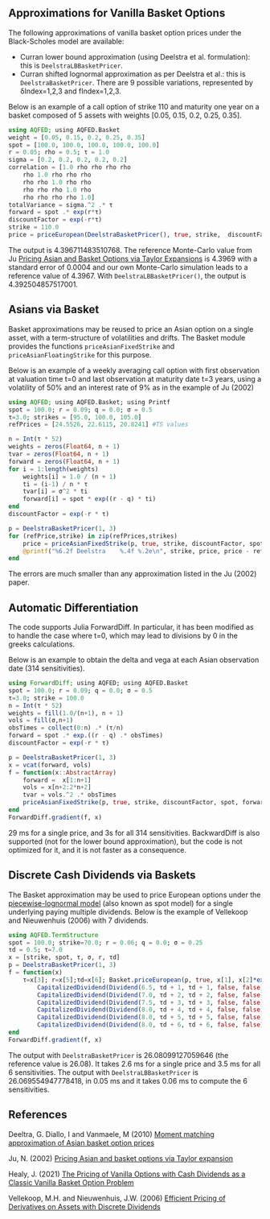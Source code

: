 ## Approximations for Vanilla Basket Options
The following approximations of vanilla basket option prices under the Black-Scholes model are available:

- Curran lower bound approximation (using Deelstra et al. formulation): this is `DeelstraLBBasketPricer`.
- Curran shifted lognormal approximation as per Deelstra et al.: this is `DeelstraBasketPricer`. There are 9 possible variations, represented by δIndex=1,2,3 and fIndex=1,2,3.

Below is an example of a call option of strike 110 and maturity one year on a basket composed of 5 assets with weights [0.05, 0.15, 0.2, 0.25, 0.35].
```julia
using AQFED; using AQFED.Basket
weight = [0.05, 0.15, 0.2, 0.25, 0.35]
spot = [100.0, 100.0, 100.0, 100.0, 100.0]
r = 0.05; rho = 0.5; τ = 1.0
sigma = [0.2, 0.2, 0.2, 0.2, 0.2]
correlation = [1.0 rho rho rho rho
	rho 1.0 rho rho rho
	rho rho 1.0 rho rho
	rho rho rho 1.0 rho
	rho rho rho rho 1.0]
totalVariance = sigma.^2 .* τ
forward = spot .* exp(r*τ)
discountFactor = exp(-r*τ)
strike = 110.0
price = priceEuropean(DeelstraBasketPricer(), true, strike,  discountFactor, spot, forward, totalVariance, weight, correlation)
```
The output is 4.396711483510768. The reference Monte-Carlo value from Ju [Pricing Asian and Basket Options via Taylor Expansions](https://www.academia.edu/download/4686930/jujcf02.pdf) is 4.3969 with a standard error of 0.0004 and our own Monte-Carlo simulation leads to a reference value of 4.3967.
With `DeelstraLBBasketPricer()`, the output is 4.392504857517001.

## Asians via Basket
Basket approximations may be reused to price an Asian option on a single asset, with a term-structure of volatilities and drifts.
The Basket module provides the functions `priceAsianFixedStrike` and `priceAsianFloatingStrike` for this purpose.

Below is an example of a weekly averaging call option with first observation at valuation time t=0 and last observation at maturity date t=3 years,
using a volatility of 50% and an interest rate of 9% as in the example of Ju (2002)

```julia
using AQFED; using AQFED.Basket; using Printf
spot = 100.0; r = 0.09; q = 0.0; σ = 0.5
τ=3.0; strikes = [95.0, 100.0, 105.0]
refPrices = [24.5526, 22.6115, 20.8241] #TS values

n = Int(τ * 52)
weights = zeros(Float64, n + 1)
tvar = zeros(Float64, n + 1)
forward = zeros(Float64, n + 1)
for i = 1:length(weights)
	weights[i] = 1.0 / (n + 1)
	ti = (i-1) / n * τ
	tvar[i] = σ^2 * ti
	forward[i] = spot * exp((r - q) * ti)
end
discountFactor = exp(-r * τ)

p = DeelstraBasketPricer(1, 3)
for (refPrice,strike) in zip(refPrices,strikes)
	price = priceAsianFixedStrike(p, true, strike, discountFactor, spot, forward, tvar, weights)
	@printf("%6.2f Deelstra    %.4f %.2e\n", strike, price, price - refPrice)
end
```

The errors are much smaller than any approximation listed in the Ju (2002) paper.

## Automatic Differentiation

The code supports Julia ForwardDiff. In particular, it has been modified as to handle the case where t=0, which may lead to divisions by 0 in the greeks calculations.

Below is an example to obtain the delta and vega at each Asian observation date (314 sensitivities).
```julia
using ForwardDiff; using AQFED; using AQFED.Basket
spot = 100.0; r = 0.09; q = 0.0; σ = 0.5
τ=3.0; strike = 100.0
n = Int(τ * 52)
weights = fill(1.0/(n+1), n + 1)
vols = fill(σ,n+1)
obsTimes = collect(0:n) .* (τ/n)
forward = spot .* exp.((r - q) .* obsTimes)
discountFactor = exp(-r * τ)

p = DeelstraBasketPricer(1, 3)
x = vcat(forward, vols)
f = function(x::AbstractArray)  
	forward =  x[1:n+1]
	vols = x[n+2:2*n+2]
	tvar = vols.^2 .* obsTimes
	priceAsianFixedStrike(p, true, strike, discountFactor, spot, forward, tvar, weights)
end
ForwardDiff.gradient(f, x)
```
29 ms for a single price, and 3s for all 314 sensitivities.
BackwardDiff is also supported (not for the lower bound approximation), but the code is not optimized for it, and it is not faster as a consequence.

## Discrete Cash Dividends via Baskets
The Basket approximation may be used to price European options under the [piecewise-lognormal model](https://github.com/jherekhealy/AQFED.jl/tree/master/src/pln) (also known as spot model) for a single underlying paying multiple dividends. Below is the example of Vellekoop and Nieuwenhuis (2006) with 7 dividends.

```julia
using AQFED.TermStructure
spot = 100.0; strike=70.0; r = 0.06; q = 0.0; σ = 0.25
τd = 0.5; τ=7.0
x = [strike, spot, τ, σ, r, τd]
p = DeelstraBasketPricer(1, 3)
f = function(x)
	τ=x[3]; r=x[5];τd=x[6]; Basket.priceEuropean(p, true, x[1], x[2]*exp(x[3]*x[5]),x[4]^2*x[3],x[3],exp(-x[3]*x[5]),[CapitalizedDividend(Dividend(6.0, τd, τd, false, false), exp((τ - τd) * r)),
		CapitalizedDividend(Dividend(6.5, τd + 1, τd + 1, false, false), exp((τ - τd - 1) * r)),
		CapitalizedDividend(Dividend(7.0, τd + 2, τd + 2, false, false), exp((τ - τd - 2) * r)),
		CapitalizedDividend(Dividend(7.5, τd + 3, τd + 3, false, false), exp((τ - τd - 3) * r)),
		CapitalizedDividend(Dividend(8.0, τd + 4, τd + 4, false, false), exp((τ - τd - 4) * r)),
		CapitalizedDividend(Dividend(8.0, τd + 5, τd + 5, false, false), exp((τ - τd - 5) * r)),
		CapitalizedDividend(Dividend(8.0, τd + 6, τd + 6, false, false), exp((τ - τd - 6) * r))])
end
ForwardDiff.gradient(f, x)
```
The output with `DeelstraBasketPricer` is 26.08099127059646  (the reference value is 26.08). It takes 2.6 ms for a single price and  3.5 ms for all 6 sensitivities.
The output with `DeelstraLBBasketPricer` is 26.069554947778418, in 0.05 ms and it takes 0.06 ms to compute the 6 sensitivities.


## References
Deeltra, G. Diallo, I and Vanmaele, M (2010) [Moment matching approximation of Asian basket option prices](https://www.sciencedirect.com/science/article/pii/S0377042709002106)

Ju, N. (2002) [Pricing Asian and basket options via Taylor expansion](https://www.academia.edu/download/4686930/jujcf02.pdf)

Healy, J. (2021) [The Pricing of Vanilla Options with Cash Dividends as a Classic Vanilla Basket Option Problem](https://arxiv.org/abs/2106.12971)

Vellekoop, M.H. and Nieuwenhuis, J.W. (2006) [Efficient Pricing of Derivatives on Assets with Discrete Dividends](http://citeseerx.ist.psu.edu/viewdoc/download?doi=10.1.1.486.9053&rep=rep1&type=pdf)
